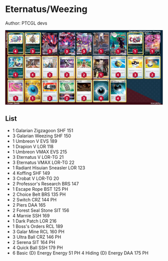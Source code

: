 # Eternatus/Weezing

Author: PTCGL devs

![decklist](../../!Images/Standard/3SWSH-CRZ/Eternatus-Weezing.PNG)

## List
* 1 Galarian Zigzagoon SHF 151
* 3 Galarian Weezing SHF 150
* 1 Umbreon V EVS 189
* 1 Drapion V LOR 118
* 1 Umbreon VMAX EVS 215
* 3 Eternatus V LOR-TG 21
* 3 Eternatus VMAX LOR-TG 22
* 1 Radiant Hisuian Sneasler LOR 123
* 4 Koffing SHF 149
* 3 Crobat V LOR-TG 20
* 2 Professor's Research BRS 147
* 1 Escape Rope BST 125 PH
* 2 Choice Belt BRS 135 PH
* 2 Switch CRZ 144 PH
* 2 Piers DAA 165
* 2 Forest Seal Stone SIT 156
* 4 Marnie SSH 169
* 1 Dark Patch LOR 216
* 1 Boss's Orders RCL 189
* 3 Galar Mine RCL 160 PH
* 3 Ultra Ball CRZ 146 PH
* 2 Serena SIT 164 PH
* 4 Quick Ball SSH 179 PH
* 6 Basic {D} Energy Energy 51 PH
4 Hiding {D} Energy DAA 175 PH
